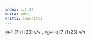 ```yaml
---
index: 7.1.24
sutra: अतोऽम्
vritti: anuvritti
---
```


स्वमोः [7।1।23] ६/२ , नपुंसकात् [7।1।23] ५/१ 